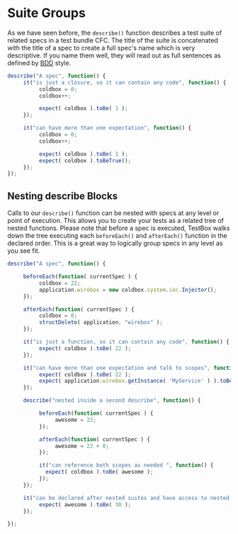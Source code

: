 # Suite Groups

As we have seen before, the `describe()` function describes a test suite of related specs in a test bundle CFC. The title of the suite is concatenated with the title of a spec to create a full spec's name which is very descriptive. If you name them well, they will read out as full sentences as defined by [BDD](http://en.wikipedia.org/wiki/Behavior-driven_development) style.

```javascript
describe("A spec", function() {
     it("is just a closure, so it can contain any code", function() {
          coldbox = 0;
          coldbox++;

          expect( coldbox ).toBe( 1 );
     });

     it("can have more than one expectation", function() {
          coldbox = 0;
          coldbox++;

          expect( coldbox ).toBe( 1 );
          expect( coldbox ).toBeTrue();
     });
});
```

## Nesting describe Blocks

Calls to our `describe()` function can be nested with specs at any level or point of execution. This allows you to create your tests as a related tree of nested functions. Please note that before a spec is executed, TestBox walks down the tree executing each `beforeEach()` and `afterEach()` function in the declared order. This is a great way to logically group specs in any level as you see fit.

```javascript
describe("A spec", function() {

     beforeEach(function( currentSpec ) {
          coldbox = 22;
          application.wirebox = new coldbox.system.ioc.Injector();
     });

     afterEach(function( currentSpec ) {
          coldbox = 0;
          structDelete( application, "wirebox" );
     });

     it("is just a function, so it can contain any code", function() {
          expect( coldbox ).toBe( 22 );
     });

     it("can have more than one expectation and talk to scopes", function() {
          expect( coldbox ).toBe( 22 );
          expect( application.wirebox.getInstance( 'MyService' ) ).toBeComponent();
     });

     describe("nested inside a second describe", function() {

          beforeEach(function( currentSpec ) {
               awesome = 22;
          });

          afterEach(function( currentSpec ) {
               awesome = 22 + 8;
          });

          it("can reference both scopes as needed ", function() {
            expect( coldbox ).toBe( awesome );
          });
     });

     it("can be declared after nested suites and have access to nested variables", function() {
          expect( awesome ).toBe( 30 );
     });

});
```

